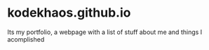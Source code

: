 # kodekhaos.github.io

Its my portfolio, a webpage with a list of stuff about me and things I acomplished

